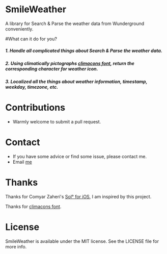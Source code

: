 # SmileWeather

A library for Search & Parse the weather data from Wunderground conveniently.

#What can it do for you?


##### 1. Handle all complicated things about Search & Parse the weather data.

##### 2. Using climatically pictographs [climacons font](http://adamwhitcroft.com/climacons/), return the corresponding character for weather icon.

##### 3. Localized all the things about weather information, timestamp, weekday, timezone, etc.

# Contributions

* Warmly welcome to submit a pull request.

# Contact

* If you have some advice or find some issue, please contact me.
* Email [me](liu044100@gmail.com)

# Thanks

Thanks for Comyar Zaheri's [Sol° for iOS](https://github.com/comyarzaheri/Sol), I am inspired by this project.

Thanks for [climacons font](http://adamwhitcroft.com/climacons/).

# License

SmileWeather is available under the MIT license. See the LICENSE file for more info.
